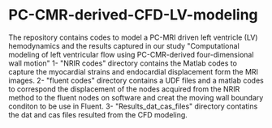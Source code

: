# PC-CMR-derived-CFD-LV-modeling
The repository contains codes to model a PC-MRI driven left ventricle (LV) hemodynamics and the results captured in our study "Computational modeling of left ventricular flow using PC-CMR-derived four-dimensional wall motion"
1- "NRIR codes" directory contains the Matlab codes to capture the myocardial strains and endocardial displacement form the MRI images.
2- "fluent codes" directory contains a UDF files and a matlab codes to correspond the displacement of the nodes acquired from the NRIR method to the fluent nodes on software and creat the moving wall boundary conditon to be use in Fluent.
3- "Results_dat_cas_files" directory contatins the dat and cas files resulted from the CFD modeling.
